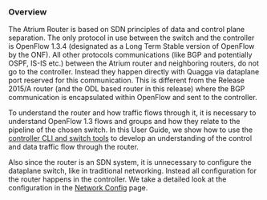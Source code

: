 ### Overview

The Atrium Router is based on SDN principles of data and control plane separation. The only protocol in use between the switch and the controller is OpenFlow 1.3.4 (designated as a Long Term Stable version of OpenFlow by the ONF). All other protocols communications (like BGP and potentially OSPF, IS-IS etc.) between the Atrium router and neighboring routers, do not go to the controller. Instead they happen directly with Quagga via dataplane port reserved for this communication. This is different from the Release 2015/A router (and the ODL based router in this release) where the BGP communication is encapsulated within OpenFlow and sent to the controller.

To understand the router and how traffic flows through it, it is necessary to understand OpenFlow 1.3 flows and groups and how they relate to the pipeline of the chosen switch. In this User Guide, we show how to use the [controller CLI and switch tools](https://github.com/onfsdn/atrium-docs/wiki/Utils-Router-16A) to develop an understanding of the control and data traffic flow through the router.

Also since the router is an SDN system, it is unnecessary to configure the dataplane switch, like in traditional networking. Instead all configuration for the router happens in the controller. We take a detailed look at the configuration in the [Network Config](https://github.com/onfsdn/atrium-docs/wiki/Network-Config-Router-16A) page.


